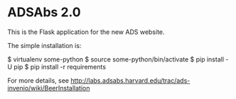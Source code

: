 ADSAbs 2.0
=======

This is the Flask application for the new ADS website.

The simple installation is:

 $ virtualenv some-python
 $ source some-python/bin/activate
 $ pip install -U pip
 $ pip install -r requirements

For more details, see http://labs.adsabs.harvard.edu/trac/ads-invenio/wiki/BeerInstallation
